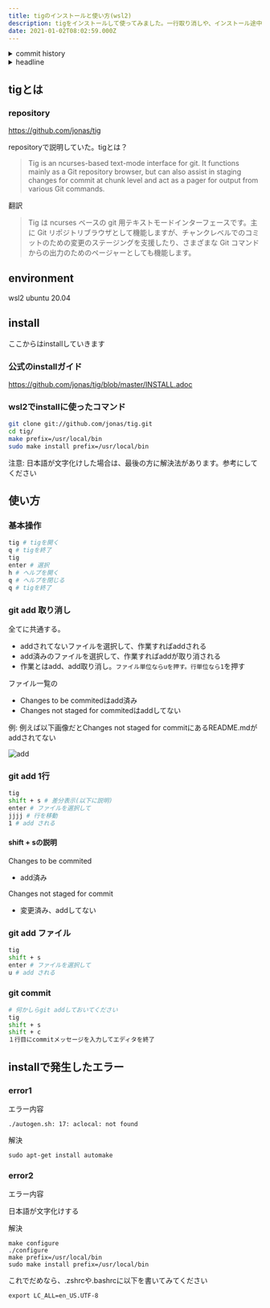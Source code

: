 ```yaml
---
title: tigのインストールと使い方(wsl2)
description: tigをインストールして使ってみました。一行取り消しや、インストール途中で発生したエラーの修正、日本語文字化けなどに対応しました。
date: 2021-01-02T08:02:59.000Z
---
```

<!-- history area start -->
<details><summary>commit history</summary><div><ol>
<li>2021/01/02 07:59:44 e10012c</li>
</ol></div></details>
<!-- history area end -->
<!-- toc area start -->
<details><summary>headline</summary><div>

<!-- toc -->

- [tigとは](#tig%E3%81%A8%E3%81%AF)
  * [repository](#repository)
- [environment](#environment)
- [install](#install)
  * [公式のinstallガイド](#%E5%85%AC%E5%BC%8F%E3%81%AEinstall%E3%82%AC%E3%82%A4%E3%83%89)
  * [wsl2でinstallに使ったコマンド](#wsl2%E3%81%A7install%E3%81%AB%E4%BD%BF%E3%81%A3%E3%81%9F%E3%82%B3%E3%83%9E%E3%83%B3%E3%83%89)
- [使い方](#%E4%BD%BF%E3%81%84%E6%96%B9)
  * [基本操作](#%E5%9F%BA%E6%9C%AC%E6%93%8D%E4%BD%9C)
  * [git add 取り消し](#git-add-%E5%8F%96%E3%82%8A%E6%B6%88%E3%81%97)
  * [git add 1行](#git-add-1%E8%A1%8C)
    + [shift + sの説明](#shift--s%E3%81%AE%E8%AA%AC%E6%98%8E)
  * [git add ファイル](#git-add-%E3%83%95%E3%82%A1%E3%82%A4%E3%83%AB)
  * [git commit](#git-commit)
- [installで発生したエラー](#install%E3%81%A7%E7%99%BA%E7%94%9F%E3%81%97%E3%81%9F%E3%82%A8%E3%83%A9%E3%83%BC)
  * [error1](#error1)
  * [error2](#error2)

<!-- tocstop -->

</div></details>

<!-- toc area end -->

## tigとは
### repository
https://github.com/jonas/tig

repositoryで説明していた。tigとは？

> Tig is an ncurses-based text-mode interface for git. It functions mainly as a Git repository browser, but can also assist in staging changes for commit at chunk level and act as a pager for output from various Git commands.

翻訳

> Tig は ncurses ベースの git 用テキストモードインターフェースです。主に Git リポジトリブラウザとして機能しますが、チャンクレベルでのコミットのための変更のステージングを支援したり、さまざまな Git コマンドからの出力のためのページャーとしても機能します。

## environment
wsl2 ubuntu 20.04

## install
ここからはinstallしていきます

### 公式のinstallガイド
https://github.com/jonas/tig/blob/master/INSTALL.adoc

### wsl2でinstallに使ったコマンド
```bash
git clone git://github.com/jonas/tig.git
cd tig/
make prefix=/usr/local/bin
sudo make install prefix=/usr/local/bin
```

注意: 日本語が文字化けした場合は、最後の方に解決法があります。参考にしてください

## 使い方

### 基本操作

```bash
tig # tigを開く
q # tigを終了
tig
enter # 選択
h # ヘルプを開く
q # ヘルプを閉じる
q # tigを終了
```

### git add 取り消し

全てに共通する。
- addされてないファイルを選択して、作業すればaddされる
- add済みのファイルを選択して、作業すればaddが取り消される
- 作業とはadd、add取り消し。`ファイル単位ならuを押す。行単位なら1`を押す

ファイル一覧の
- Changes to be commitedはadd済み
- Changes not staged for commitedはaddしてない

例: 例えば以下画像だとChanges not staged for commitにあるREADME.mdがaddされてない

![add](add.png)

### git add 1行

```bash
tig
shift + s # 差分表示(以下に説明)
enter # ファイルを選択して
jjjj # 行を移動
1 # add される
```

#### shift + sの説明

Changes to be commited
- add済み

Changes not staged for commit
- 変更済み、addしてない

### git add ファイル

```bash
tig
shift + s
enter # ファイルを選択して
u # add される
```

### git commit

```bash
# 何かしらgit addしておいてください
tig
shift + s
shift + c
１行目にcommitメッセージを入力してエディタを終了
```

## installで発生したエラー

### error1

エラー内容

```
./autogen.sh: 17: aclocal: not found
```

解決

```
sudo apt-get install automake
```

### error2

エラー内容

日本語が文字化けする

解決

```
make configure
./configure
make prefix=/usr/local/bin
sudo make install prefix=/usr/local/bin
```

これでだめなら、.zshrcや.bashrcに以下を書いてみてください

```
export LC_ALL=en_US.UTF-8
```


